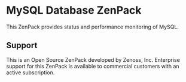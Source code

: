 MySQL Database ZenPack
=============================

This ZenPack provides status and performance monitoring of MySQL.

Support
----------

This is an Open Source ZenPack developed by Zenoss, Inc. Enterprise support for
this ZenPack is available to commercial customers with an active subscription. 

